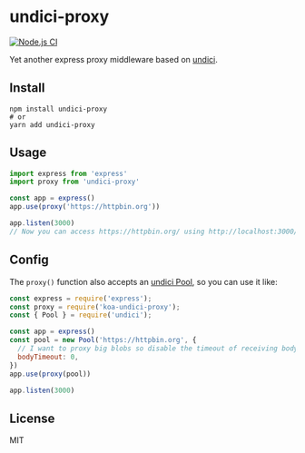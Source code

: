 # undici-proxy

[![Node.js CI](https://github.com/SyaOS/undici-proxy/actions/workflows/ci.yaml/badge.svg)](https://github.com/SyaOS/undici-proxy/actions/workflows/ci.yaml)

Yet another express proxy middleware based on [undici](https://undici.nodejs.org/).

## Install

    npm install undici-proxy
    # or
    yarn add undici-proxy

## Usage

```JavaScript
import express from 'express'
import proxy from 'undici-proxy'

const app = express()
app.use(proxy('https://httpbin.org'))

app.listen(3000)
// Now you can access https://httpbin.org/ using http://localhost:3000/
```

## Config

The `proxy()` function also accepts an [undici Pool](https://undici.nodejs.org/#/docs/api/Pool), so you can use it like:

```JavaScript
const express = require('express');
const proxy = require('koa-undici-proxy');
const { Pool } = require('undici');

const app = express()
const pool = new Pool('https://httpbin.org', {
  // I want to proxy big blobs so disable the timeout of receiving body.
  bodyTimeout: 0,
})
app.use(proxy(pool))

app.listen(3000)
```

## License

MIT
